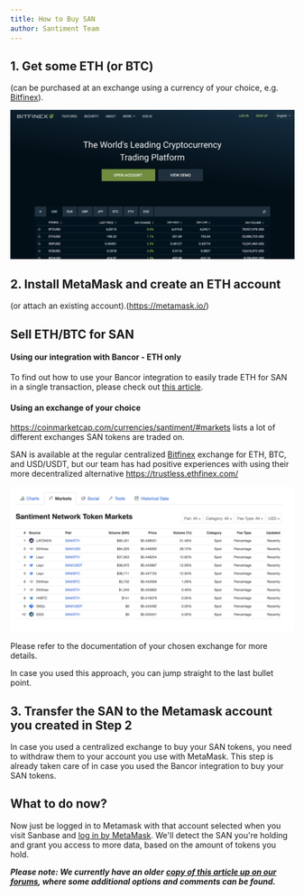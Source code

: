 ```yaml
---
title: How to Buy SAN
author: Santiment Team
---
```


## 1. Get some ETH (or BTC)

(can be purchased at an exchange using a currency of your choice, e.g.
[Bitfinex](https://bitfinex.com/t/SAN:USD)).

![](img_1.png)

## 2. Install MetaMask and create an ETH account

(or attach an existing account).(<https://metamask.io/>)


## Sell ETH/BTC for SAN

#### Using our integration with Bancor - ETH only

To find out how to use your Bancor integration to easily trade ETH for
SAN in a single transaction, please check out [this
article](/intercom-articles/faq/general/how-to-buy-san-tokens-using-our-bancor-integration).

#### Using an exchange of your choice

<https://coinmarketcap.com/currencies/santiment/#markets>
lists a lot of different exchanges SAN tokens are traded on.


SAN is available at the regular centralized
[Bitfinex](https://www.bitfinex.com/t/SAN:USD) exchange for ETH, BTC, and
USD/USDT, but our team has had positive experiences with using their
more decentralized alternative <https://trustless.ethfinex.com/>

![](img_2.png)

Please refer to the documentation of your chosen exchange for more
details.

In case you used this approach, you can jump straight to the last bullet
point.


## 3. Transfer the SAN to the Metamask account you created in Step 2

In case you used a centralized exchange to buy your SAN tokens, you need
to withdraw them to your account you use with MetaMask. This step is
already taken care of in case you used the Bancor integration to buy
your SAN tokens.

## What to do now?

Now just be logged in to Metamask with that account selected when you
visit Sanbase and [log in by
MetaMask](/intercom-articles/getting-started/sanbase/logging-into-sanbase).
We'll detect the SAN you're holding and grant you access to more data,
based on the amount of tokens you hold.

***Please note: We currently have an older*** [***copy of this article
up on our
forums***](https://community.santiment.net/t/short-guide-how-to-buy-san-token/1062)***,
where some additional options and comments can be found.***

